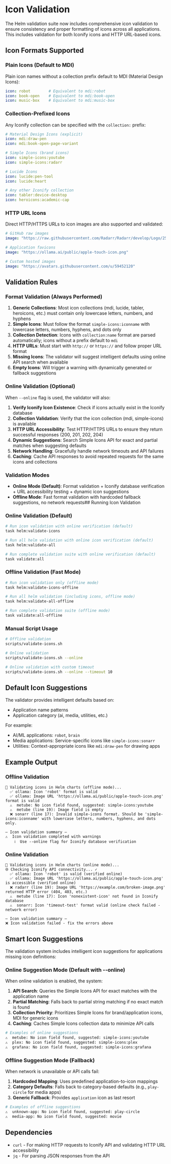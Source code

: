 # Icon Validation

The Helm validation suite now includes comprehensive icon validation to ensure consistency and proper formatting of icons across all applications. This includes validation for both Iconify icons and HTTP URL-based icons.

## Icon Formats Supported

### Plain Icons (Default to MDI)

Plain icon names without a collection prefix default to MDI (Material Design Icons):

```yaml
icon: robot        # Equivalent to mdi:robot
icon: book-open    # Equivalent to mdi:book-open
icon: music-box    # Equivalent to mdi:music-box
```

### Collection-Prefixed Icons

Any Iconify collection can be specified with the `collection:` prefix:

```yaml
# Material Design Icons (explicit)
icon: mdi:draw-pen
icon: mdi:book-open-page-variant

# Simple Icons (brand icons)
icon: simple-icons:youtube
icon: simple-icons:radarr

# Lucide Icons
icon: lucide:pen-tool
icon: lucide:heart

# Any other Iconify collection
icon: tabler:device-desktop
icon: heroicons:academic-cap
```

### HTTP URL Icons

Direct HTTP/HTTPS URLs to icon images are also supported and validated:

```yaml
# GitHub raw images
image: "https://raw.githubusercontent.com/Radarr/Radarr/develop/Logo/256.png"

# Application favicons
image: "https://ollama.ai/public/apple-touch-icon.png"

# Custom hosted images
image: "https://avatars.githubusercontent.com/u/59452120"
```

## Validation Rules

### Format Validation (Always Performed)

1. **Generic Collections**: Most icon collections (mdi, lucide, tabler, heroicons, etc.) must contain only lowercase letters, numbers, and hyphens
2. **Simple Icons**: Must follow the format `simple-icons:iconname` with lowercase letters, numbers, hyphens, and dots only
3. **Collection Detection**: Icons with `collection:name` format are parsed automatically; icons without a prefix default to `mdi`
4. **HTTP URLs**: Must start with `http://` or `https://` and follow proper URL format
5. **Missing Icons**: The validator will suggest intelligent defaults using online API search when available
6. **Empty Icons**: Will trigger a warning with dynamically generated or fallback suggestions

### Online Validation (Optional)

When `--online` flag is used, the validator will also:

1. **Verify Iconify Icon Existence**: Check if icons actually exist in the Iconify database
2. **Collection Validation**: Verify that the icon collection (mdi, simple-icons) is available
3. **HTTP URL Accessibility**: Test HTTP/HTTPS URLs to ensure they return successful responses (200, 201, 202, 204)
4. **Dynamic Suggestions**: Search Simple Icons API for exact and partial matches when suggesting defaults
5. **Network Handling**: Gracefully handle network timeouts and API failures
6. **Caching**: Cache API responses to avoid repeated requests for the same icons and collections

### Validation Modes

- **Online Mode (Default)**: Format validation + Iconify database verification + URL accessibility testing + dynamic icon suggestions
- **Offline Mode**: Fast format validation with hardcoded fallback suggestions, no network requests## Running Icon Validation

### Online Validation (Default)

```bash
# Run icon validation with online verification (default)
task helm:validate-icons

# Run all helm validation with online icon verification (default)
task helm:validate-all

# Run complete validation suite with online verification (default)
task validate:all
```

### Offline Validation (Fast Mode)

```bash
# Run icon validation only (offline mode)
task helm:validate-icons-offline

# Run all helm validation (including icons, offline mode)
task helm:validate-all-offline

# Run complete validation suite (offline mode)
task validate:all-offline
```

### Manual Script Usage

```bash
# Offline validation
scripts/validate-icons.sh

# Online validation
scripts/validate-icons.sh --online

# Online validation with custom timeout
scripts/validate-icons.sh --online --timeout 10
```

## Default Icon Suggestions

The validator provides intelligent defaults based on:

- Application name patterns
- Application category (ai, media, utilities, etc.)

For example:

- AI/ML applications: `robot`, `brain`
- Media applications: Service-specific icons like `simple-icons:sonarr`
- Utilities: Context-appropriate icons like `mdi:draw-pen` for drawing apps

## Example Output

### Offline Validation

```text
🎨 Validating icons in Helm charts (offline mode)...
  ✅ ollama: Icon 'robot' format is valid
  ✅ ollama: Image URL 'https://ollama.ai/public/apple-touch-icon.png' format is valid
  ⚠️  metube: No icon field found, suggested: simple-icons:youtube
  ⚠️  metube (line 19): Image field is empty
  ❌ sonarr (line 17): Invalid simple-icons format. Should be 'simple-icons:iconname' with lowercase letters, numbers, hyphens, and dots only.

— Icon validation summary —
⚠️  Icon validation completed with warnings
    ℹ️  Use --online flag for Iconify database verification
```

### Online Validation

```text
🎨 Validating icons in Helm charts (online mode)...
🌐 Checking Iconify API connectivity... ✓
  ✅ ollama: Icon 'robot' is valid (verified online)
  ✅ ollama: Image URL 'https://ollama.ai/public/apple-touch-icon.png' is accessible (verified online)
  ❌ radarr (line 19): Image URL 'https://example.com/broken-image.png' returned HTTP error (404, 403, etc.)
  ⚠️  metube (line 17): Icon 'nonexistent-icon' not found in Iconify database
  ⚠️  sonarr: Icon 'timeout-test' format valid (online check failed - network error)

— Icon validation summary —
❌ Icon validation failed - fix the errors above
```

## Smart Icon Suggestions

The validation system includes intelligent icon suggestions for applications missing icon definitions:

### Online Suggestion Mode (Default with --online)

When online validation is enabled, the system:

1. **API Search**: Queries the Simple Icons API for exact matches with the application name
2. **Partial Matching**: Falls back to partial string matching if no exact match is found
3. **Collection Priority**: Prioritizes Simple Icons for brand/application icons, MDI for generic icons
4. **Caching**: Caches Simple Icons collection data to minimize API calls

```bash
# Examples of online suggestions
⚠️  metube: No icon field found, suggested: simple-icons:youtube
⚠️  plex: No icon field found, suggested: simple-icons:plex
⚠️  grafana: No icon field found, suggested: simple-icons:grafana
```

### Offline Suggestion Mode (Fallback)

When network is unavailable or API calls fail:

1. **Hardcoded Mapping**: Uses predefined application-to-icon mappings
2. **Category Defaults**: Falls back to category-based defaults (e.g., `play-circle` for media apps)
3. **Generic Fallback**: Provides `application` icon as last resort

```bash
# Examples of offline suggestions
⚠️  unknown-app: No icon field found, suggested: play-circle
⚠️  media-app: No icon field found, suggested: movie
```

## Dependencies

- `curl` - For making HTTP requests to Iconify API and validating HTTP URL accessibility
- `jq` - For parsing JSON responses from the API
